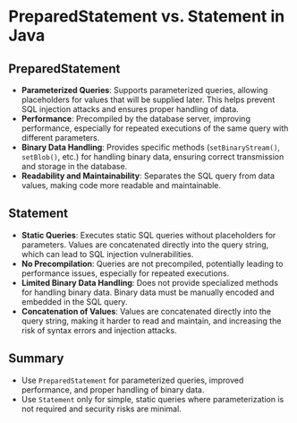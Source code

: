# PreparedStatement vs. Statement in Java

## PreparedStatement

- **Parameterized Queries**: Supports parameterized queries, allowing placeholders for values that will be supplied later. This helps prevent SQL injection attacks and ensures proper handling of data.
- **Performance**: Precompiled by the database server, improving performance, especially for repeated executions of the same query with different parameters.
- **Binary Data Handling**: Provides specific methods (`setBinaryStream()`, `setBlob()`, etc.) for handling binary data, ensuring correct transmission and storage in the database.
- **Readability and Maintainability**: Separates the SQL query from data values, making code more readable and maintainable.

## Statement

- **Static Queries**: Executes static SQL queries without placeholders for parameters. Values are concatenated directly into the query string, which can lead to SQL injection vulnerabilities.
- **No Precompilation**: Queries are not precompiled, potentially leading to performance issues, especially for repeated executions.
- **Limited Binary Data Handling**: Does not provide specialized methods for handling binary data. Binary data must be manually encoded and embedded in the SQL query.
- **Concatenation of Values**: Values are concatenated directly into the query string, making it harder to read and maintain, and increasing the risk of syntax errors and injection attacks.

## Summary

- Use `PreparedStatement` for parameterized queries, improved performance, and proper handling of binary data.
- Use `Statement` only for simple, static queries where parameterization is not required and security risks are minimal.
